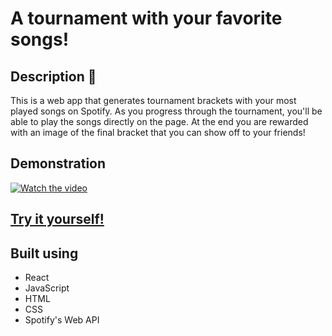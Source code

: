 # A tournament with your favorite songs!

## Description :fax:
This is a web app that generates tournament brackets with your most played songs on Spotify. As you progress through the tournament, you'll be able to play the songs directly on the page. At the end you are rewarded with an image of the final bracket that you can show off to your friends!

## Demonstration 

[![Watch the video](https://i.imgur.com/wkYyjui.png)](https://www.youtube.com/watch?v=IMyBgxkcuw4)

## [Try it yourself!](https://seigfrieds.github.io/spotify-madness/)

## Built using
- React
- JavaScript
- HTML
- CSS
- Spotify's Web API

